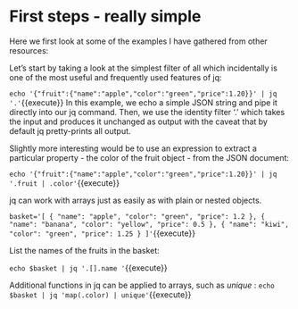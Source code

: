 # First steps - really simple

Here we first look at some of the examples I have gathered from other resources:

Let’s start by taking a look at the simplest filter of all which incidentally is one of the most useful and frequently used features of jq:

`echo '{"fruit":{"name":"apple","color":"green","price":1.20}}' | jq '.'`{{execute}}
In this example, we echo a simple JSON string and pipe it directly into our jq command. Then, we use the identity filter ‘.’ which takes the input and produces it unchanged as output with the caveat that by default jq pretty-prints all output.

Slightly more interesting would be to use an expression to extract a particular property - the color of the fruit object - from the JSON document:

`echo '{"fruit":{"name":"apple","color":"green","price":1.20}}' | jq '.fruit | .color'`{{execute}}

jq can work with arrays just as easily as with plain or nested objects.

`basket='[
  {
    "name": "apple",
    "color": "green",
    "price": 1.2
  },
  {
    "name": "banana",
    "color": "yellow",
    "price": 0.5
  },
  {
    "name": "kiwi",
    "color": "green",
    "price": 1.25
  }
]'`{{execute}}

List the names of the fruits in the basket:

`echo $basket | jq '.[].name '`{{execute}}

Additional functions in jq can be applied to arrays, such as *unique* :
`echo $basket | jq 'map(.color) | unique'`{{execute}} 
